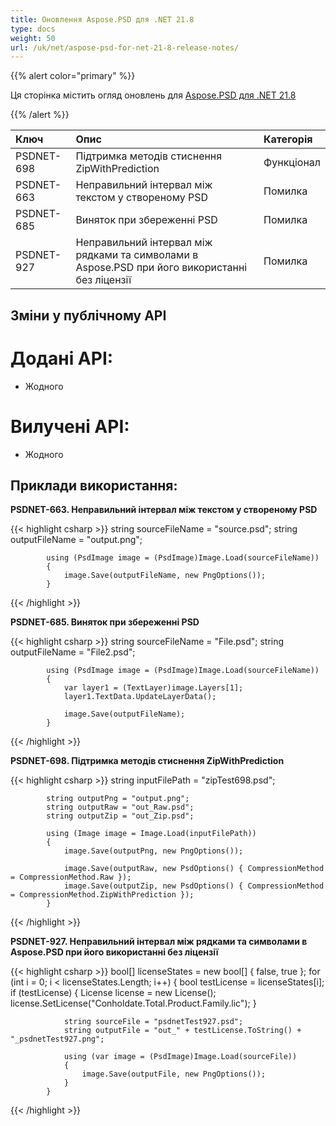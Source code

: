 ```yaml
---
title: Оновлення Aspose.PSD для .NET 21.8
type: docs
weight: 50
url: /uk/net/aspose-psd-for-net-21-8-release-notes/
---
```


{{% alert color="primary" %}} 

Ця сторінка містить огляд оновлень для [Aspose.PSD для .NET 21.8](https://www.nuget.org/packages/Aspose.PSD/)

{{% /alert %}} 

|**Ключ**|**Опис**|**Категорія**|
| :- | :- | :- |
|PSDNET-698|Підтримка методів стиснення ZipWithPrediction|Функціонал|
|PSDNET-663|Неправильний інтервал між текстом у створеному PSD|Помилка|
|PSDNET-685|Виняток при збереженні PSD|Помилка|
|PSDNET-927|Неправильний інтервал між рядками та символами в Aspose.PSD при його використанні без ліцензії|Помилка|

## **Зміни у публічному API**
# **Додані API:**
- Жодного

# **Вилучені API:**
- Жодного

## **Приклади використання:**

**PSDNET-663. Неправильний інтервал між текстом у створеному PSD**

{{< highlight csharp >}}
            string sourceFileName = "source.psd";
            string outputFileName = "output.png";

            using (PsdImage image = (PsdImage)Image.Load(sourceFileName))
            {
                image.Save(outputFileName, new PngOptions());
            }
{{< /highlight >}}

**PSDNET-685. Виняток при збереженні PSD**

{{< highlight csharp >}}
            string sourceFileName = "File.psd";
            string outputFileName = "File2.psd";

            using (PsdImage image = (PsdImage)Image.Load(sourceFileName))
            {
                var layer1 = (TextLayer)image.Layers[1];
                layer1.TextData.UpdateLayerData();

                image.Save(outputFileName);
            }
{{< /highlight >}}

**PSDNET-698. Підтримка методів стиснення ZipWithPrediction**

{{< highlight csharp >}}
            string inputFilePath = "zipTest698.psd";

            string outputPng = "output.png";
            string outputRaw = "out_Raw.psd";
            string outputZip = "out_Zip.psd";

            using (Image image = Image.Load(inputFilePath))
            {
                image.Save(outputPng, new PngOptions());

                image.Save(outputRaw, new PsdOptions() { CompressionMethod = CompressionMethod.Raw });
                image.Save(outputZip, new PsdOptions() { CompressionMethod = CompressionMethod.ZipWithPrediction });
            }
{{< /highlight >}}

**PSDNET-927. Неправильний інтервал між рядками та символами в Aspose.PSD при його використанні без ліцензії**

{{< highlight csharp >}}
            bool[] licenseStates = new bool[] { false, true };
            for (int i = 0; i < licenseStates.Length; i++)
            {
                bool testLicense = licenseStates[i];
                if (testLicense)
                {
                    License license = new License();
                    license.SetLicense("Conholdate.Total.Product.Family.lic");
                }

                string sourceFile = "psdnetTest927.psd";
                string outputFile = "out_" + testLicense.ToString() + "_psdnetTest927.png";

                using (var image = (PsdImage)Image.Load(sourceFile))
                {
                    image.Save(outputFile, new PngOptions());
                }
            }
{{< /highlight >}}
